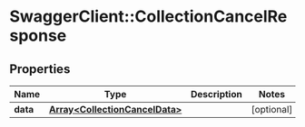 # SwaggerClient::CollectionCancelResponse

## Properties
Name | Type | Description | Notes
------------ | ------------- | ------------- | -------------
**data** | [**Array&lt;CollectionCancelData&gt;**](CollectionCancelData.md) |  | [optional] 


